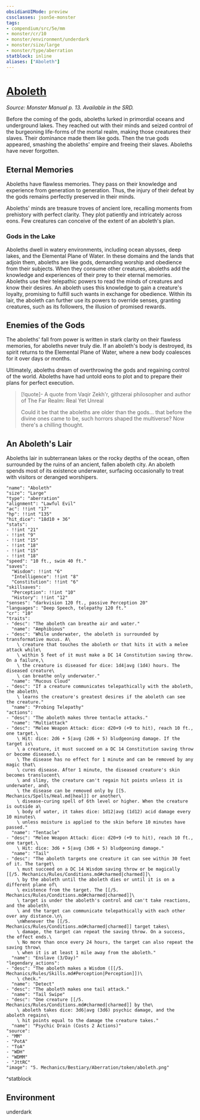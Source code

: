 ```yaml
---
obsidianUIMode: preview
cssclasses: json5e-monster
tags:
- compendium/src/5e/mm
- monster/cr/10
- monster/environment/underdark
- monster/size/large
- monster/type/aberration
statblock: inline
aliases: ["Aboleth"]
---
```

# [Aboleth](compendium\bestiary\aberration/aboleth.md)
*Source: Monster Manual p. 13. Available in the SRD.*  

Before the coming of the gods, aboleths lurked in primordial oceans and underground lakes. They reached out with their minds and seized control of the burgeoning life-forms of the mortal realm, making those creatures their slaves. Their dominance made them like gods. Then the true gods appeared, smashing the aboleths' empire and freeing their slaves. Aboleths have never forgotten.

## Eternal Memories

Aboleths have flawless memories. They pass on their knowledge and experience from generation to generation. Thus, the injury of their defeat by the gods remains perfectly preserved in their minds.

Aboleths' minds are treasure troves of ancient lore, recalling moments from prehistory with perfect clarity. They plot patiently and intricately across eons. Few creatures can conceive of the extent of an aboleth's plan.

### Gods in the Lake

Aboleths dwell in watery environments, including ocean abysses, deep lakes, and the Elemental Plane of Water. In these domains and the lands that adjoin them, aboleths are like gods, demanding worship and obedience from their subjects. When they consume other creatures, aboleths add the knowledge and experiences of their prey to their eternal memories. Aboleths use their telepathic powers to read the minds of creatures and know their desires. An aboleth uses this knowledge to gain a creature's loyalty, promising to fulfill such wants in exchange for obedience. Within its lair, the aboleth can further use its powers to override senses, granting creatures, such as its followers, the illusion of promised rewards.

## Enemies of the Gods

The aboleths' fall from power is written in stark clarity on their flawless memories, for aboleths never truly die. If an aboleth's body is destroyed, its spirit returns to the Elemental Plane of Water, where a new body coalesces for it over days or months.

Ultimately, aboleths dream of overthrowing the gods and regaining control of the world. Aboleths have had untold eons to plot and to prepare their plans for perfect execution.

> [!quote]- A quote from Vaqir Zekh'r, githzerai philosopher and author of The Far Realm: Real Yet Unreal  
> 
> Could it be that the aboleths are older than the gods... that before the divine ones came to be, such horrors shaped the multiverse? Now there's a chilling thought.

## An Aboleth's Lair

Aboleths lair in subterranean lakes or the rocky depths of the ocean, often surrounded by the ruins of an ancient, fallen aboleth city. An aboleth spends most of its existence underwater, surfacing occasionally to treat with visitors or deranged worshipers.

```statblock
"name": "Aboleth"
"size": "Large"
"type": "aberration"
"alignment": "Lawful Evil"
"ac": !!int "17"
"hp": !!int "135"
"hit_dice": "18d10 + 36"
"stats":
- !!int "21"
- !!int "9"
- !!int "15"
- !!int "18"
- !!int "15"
- !!int "18"
"speed": "10 ft., swim 40 ft."
"saves":
  "Wisdom": !!int "6"
  "Intelligence": !!int "8"
  "Constitution": !!int "6"
"skillsaves":
  "Perception": !!int "10"
  "History": !!int "12"
"senses": "darkvision 120 ft., passive Perception 20"
"languages": "Deep Speech, telepathy 120 ft."
"cr": "10"
"traits":
- "desc": "The aboleth can breathe air and water."
  "name": "Amphibious"
- "desc": "While underwater, the aboleth is surrounded by transformative mucus. A\
    \ creature that touches the aboleth or that hits it with a melee attack while\
    \ within 5 feet of it must make a DC 14 Constitution saving throw. On a failure,\
    \ the creature is diseased for dice: 1d4|avg (1d4) hours. The diseased creature\
    \ can breathe only underwater."
  "name": "Mucous Cloud"
- "desc": "If a creature communicates telepathically with the aboleth, the aboleth\
    \ learns the creature's greatest desires if the aboleth can see the creature."
  "name": "Probing Telepathy"
"actions":
- "desc": "The aboleth makes three tentacle attacks."
  "name": "Multiattack"
- "desc": "Melee Weapon Attack: dice: d20+9 (+9 to hit), reach 10 ft., one target.\
    \ Hit: dice: 2d6 + 5|avg (2d6 + 5) bludgeoning damage. If the target is\
    \ a creature, it must succeed on a DC 14 Constitution saving throw or become diseased.\
    \ The disease has no effect for 1 minute and can be removed by any magic that\
    \ cures disease. After 1 minute, the diseased creature's skin becomes translucent\
    \ and slimy, the creature can't regain hit points unless it is underwater, and\
    \ the disease can be removed only by [[5. Mechanics/Spells/Heal.md|heal]] or another\
    \ disease-curing spell of 6th level or higher. When the creature is outside a\
    \ body of water, it takes dice: 1d12|avg (1d12) acid damage every 10 minutes\
    \ unless moisture is applied to the skin before 10 minutes have passed."
  "name": "Tentacle"
- "desc": "Melee Weapon Attack: dice: d20+9 (+9 to hit), reach 10 ft., one target.\
    \ Hit: dice: 3d6 + 5|avg (3d6 + 5) bludgeoning damage."
  "name": "Tail"
- "desc": "The aboleth targets one creature it can see within 30 feet of it. The target\
    \ must succeed on a DC 14 Wisdom saving throw or be magically [[/5. Mechanics/Rules/Conditions.md#charmed|charmed]]\
    \ by the aboleth until the aboleth dies or until it is on a different plane of\
    \ existence from the target. The [[/5. Mechanics/Rules/Conditions.md#charmed|charmed]]\
    \ target is under the aboleth's control and can't take reactions, and the aboleth\
    \ and the target can communicate telepathically with each other over any distance.\n\
    \nWhenever the [[/5. Mechanics/Rules/Conditions.md#charmed|charmed]] target takes\
    \ damage, the target can repeat the saving throw. On a success, the effect ends.\
    \ No more than once every 24 hours, the target can also repeat the saving throw\
    \ when it is at least 1 mile away from the aboleth."
  "name": "Enslave (3/Day)"
"legendary_actions":
- "desc": "The aboleth makes a Wisdom ([[/5. Mechanics/Rules/Skills.md#Perception|Perception]])\
    \ check."
  "name": "Detect"
- "desc": "The aboleth makes one tail attack."
  "name": "Tail Swipe"
- "desc": "One creature [[/5. Mechanics/Rules/Conditions.md#charmed|charmed]] by the\
    \ aboleth takes dice: 3d6|avg (3d6) psychic damage, and the aboleth regains\
    \ hit points equal to the damage the creature takes."
  "name": "Psychic Drain (Costs 2 Actions)"
"source":
- "MM"
- "PotA"
- "ToA"
- "WDH"
- "WDMM"
- "JttRC"
"image": "5. Mechanics/Bestiary/Aberration/token/aboleth.png"
```
^statblock

## Environment

underdark
